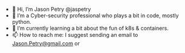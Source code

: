 - 👋 Hi, I’m Jason Petry @jaspetry 
- 👀 I’m a Cyber-security professional who plays a bit in code, mostly python.
- 🌱 I’m currently learning a bit about the fun of k8s & containers.
- 📫 How to reach me: I suggest sending an email to Jason.Petry@gmail.com or 

<!---
jaspetry/jaspetry is a ✨ special ✨ repository because its `README.md` (this file) appears on your GitHub profile.
You can click the Preview link to take a look at your changes.
--->
